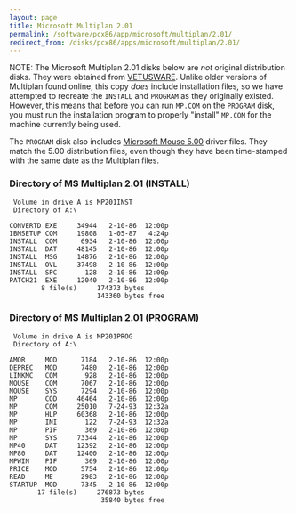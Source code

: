 ```yaml
---
layout: page
title: Microsoft Multiplan 2.01
permalink: /software/pcx86/app/microsoft/multiplan/2.01/
redirect_from: /disks/pcx86/apps/microsoft/multiplan/2.01/
---
```


NOTE: The Microsoft Multiplan 2.01 disks below are *not* original distribution disks.  They were obtained from
[VETUSWARE](https://vetusware.com/download/Multiplan%20Version%202/?id=5148).  Unlike older versions of Multiplan
found online, this copy *does* include installation files, so we have attempted to recreate the `INSTALL` and
`PROGRAM` as they originally existed.  However, this means that before you can run `MP.COM` on the `PROGRAM` disk,
you must run the installation program to properly "install" `MP.COM` for the machine currently being used.

The `PROGRAM` disk also includes [Microsoft Mouse 5.00](/software/pcx86/dev/mouse/microsoft/5.00/) driver files.
They match the 5.00 distribution files, even though they have been time-stamped with the same date as the Multiplan
files.

### Directory of MS Multiplan 2.01 (INSTALL)

     Volume in drive A is MP201INST
     Directory of A:\

    CONVERTD EXE     34944   2-10-86  12:00p
    IBMSETUP COM     19808   1-05-87   4:24p
    INSTALL  COM      6934   2-10-86  12:00p
    INSTALL  DAT     48145   2-10-86  12:00p
    INSTALL  MSG     14876   2-10-86  12:00p
    INSTALL  OVL     37498   2-10-86  12:00p
    INSTALL  SPC       128   2-10-86  12:00p
    PATCH21  EXE     12040   2-10-86  12:00p
            8 file(s)     174373 bytes
                          143360 bytes free

### Directory of MS Multiplan 2.01 (PROGRAM)

     Volume in drive A is MP201PROG
     Directory of A:\

    AMOR     MOD      7184   2-10-86  12:00p
    DEPREC   MOD      7480   2-10-86  12:00p
    LINKMC   COM       928   2-10-86  12:00p
    MOUSE    COM      7067   2-10-86  12:00p
    MOUSE    SYS      7294   2-10-86  12:00p
    MP       COD     46464   2-10-86  12:00p
    MP       COM     25010   7-24-93  12:32a
    MP       HLP     60368   2-10-86  12:00p
    MP       INI       122   7-24-93  12:32a
    MP       PIF       369   2-10-86  12:00p
    MP       SYS     73344   2-10-86  12:00p
    MP40     DAT     12392   2-10-86  12:00p
    MP80     DAT     12400   2-10-86  12:00p
    MPWIN    PIF       369   2-10-86  12:00p
    PRICE    MOD      5754   2-10-86  12:00p
    READ     ME       2983   2-10-86  12:00p
    STARTUP  MOD      7345   2-10-86  12:00p
           17 file(s)     276873 bytes
                           35840 bytes free
